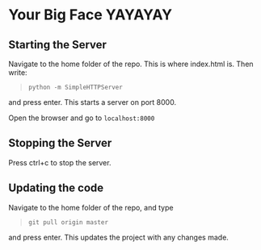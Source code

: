 # Your Big Face YAYAYAY

## Starting the Server

Navigate to the home folder of the repo. This is where index.html is. Then
write:
>`python -m SimpleHTTPServer`

and press enter. This starts a server on port 8000.

Open the browser and go to `localhost:8000`

## Stopping the Server

Press ctrl+c to stop the server.

## Updating the code

Navigate to the home folder of the repo, and type

>`git pull origin master`

and press enter. This updates the project with any changes made.

